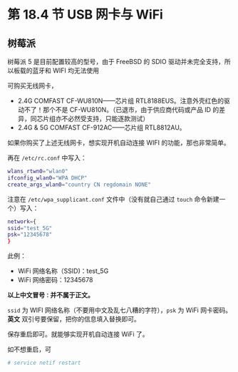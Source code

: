 # 第 18.4 节 USB 网卡与 WiFi


## 树莓派 

树莓派 5 是目前配置较高的型号，由于 FreeBSD 的 SDIO 驱动并未完全支持，所以板载的蓝牙和 WIFI 均无法使用

可购买无线网卡，

- 2.4G COMFAST CF-WU810N——芯片组 RTL8188EUS。注意外壳红色的驱动不了！那个不是 CF-WU810N。（已退市，由于供应商代码或产品 ID 的差异，同芯片组亦不必然受支持，只能逐款测试）
- 2.4G & 5G COMFAST CF-912AC——芯片组 RTL8812AU。

如果你购买了上述无线网卡，想实现开机自动连接 WIFI 的功能，那也非常简单。

再在 `/etc/rc.conf` 中写入：

```sh
wlans_rtwn0="wlan0"
ifconfig_wlan0="WPA DHCP"
create_args_wlan0="country CN regdomain NONE"
```

注意在 `/etc/wpa_supplicant.conf` 文件中（没有就自己通过 `touch` 命令新建一个）写入：

```sh
network={
ssid="test_5G"
psk="12345678"
}
```

此例：

- WiFi 网络名称（SSID)：test_5G
- WiFi 网络密码：12345678

**以上中文冒号`：`并不属于正文。**

`ssid` 为 WIFI 网络名称（不要用中文及乱七八糟的字符），`psk` 为 WiFi 网卡密码。**英文** 双引号要保留，把你的信息填入替换即可。

保存重启即可。就能够实现开机自动连接 WiFi 了。

如不想重启，可

```sh
# service netif restart
```

